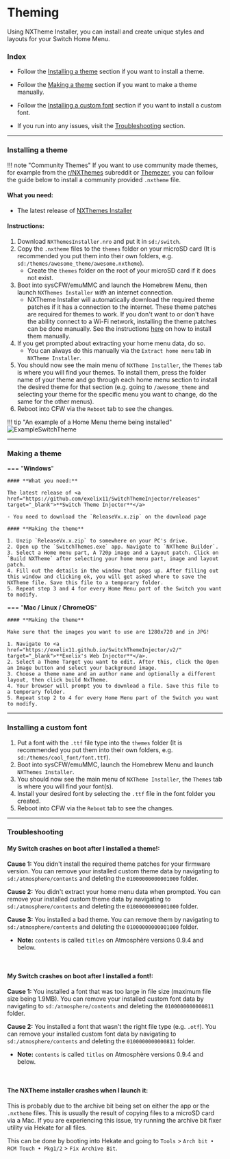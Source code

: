 # Theming

Using NXTheme Installer, you can install and create unique styles and layouts for your Switch Home Menu.

### **Index**

- Follow the [Installing a theme](#installing-a-theme) section if you want to install a theme.

- Follow the [Making a theme](#making-a-theme) section if you want to make a theme manually.

- Follow the [Installing a custom font](#installing-a-custom-font) section if you want to install a custom font.

- If you run into any issues, visit the [Troubleshooting](#troubleshooting) section.

-----

### **Installing a theme**

!!! note "Community Themes"
	If you want to use community made themes, for example from the <a href="https://www.reddit.com/r/NXThemes/" target="_blank">r/NXThemes</a> subreddit or [Themezer](https://themezer.net), you can follow the guide below to install a community provided `.nxtheme` file.

#### **What you need:**

- The latest release of [NXThemes Installer](https://github.com/exelix11/SwitchThemeInjector/releases)

#### **Instructions:**

1. Download `NXThemesInstaller.nro` and put it in `sd:/switch`.
1. Copy the `.nxtheme` files to the `themes` folder on your microSD card (It is recommended you put them into their own folders, e.g. `sd:/themes/awesome_theme/awesome.nxtheme`).
	- Create the `themes` folder on the root of your microSD card if it does not exist.
2. Boot into sysCFW/emuMMC and launch the Homebrew Menu, then launch `NXThemes Installer` *with* an internet connection.
    - NXTheme Installer will automatically download the required theme patches if it has a connection to the internet. These theme patches are required for themes to work.
	If you don't want to or don't have the ability connect to a Wi-Fi network, installing the theme patches can be done manually.
	See the instructions [here](https://github.com/exelix11/theme-patches#if-you-dont-want-to-connect-your-console-to-the-internet) on how to install them manually.
3. If you get prompted about extracting your home menu data, do so.
    - You can always do this manually via the `Extract home menu` tab in `NXTheme Installer`.
3. You should now see the main menu of `NXTheme Installer`, the `Themes` tab is where you will find your themes. To install them, press the folder name of your theme and go through each home menu section to install the desired theme for that section (e.g. going to `/awesome_theme` and selecting your theme for the specific menu you want to change, do the same for the other menus).
4. Reboot into CFW via the `Reboot` tab to see the changes.

!!! tip "An example of a Home Menu theme being installed"
    ![ExampleSwitchTheme](../extras/img/switch_theming.jpg)

-----

### **Making a theme**

=== "**Windows**"

    #### **What you need:**

    The latest release of <a href="https://github.com/exelix11/SwitchThemeInjector/releases" target="_blank">**Switch Theme Injector**</a>

    - You need to download the `ReleaseVx.x.zip` on the download page

    #### **Making the theme**

    1. Unzip `ReleaseVx.x.zip` to somewhere on your PC's drive.
    2. Open up the `SwitchThemes.exe` app. Navigate to `NXTheme Builder`.
    3. Select a Home menu part, A 720p image and a Layout patch. Click on `Build NXTheme` after selecting your home menu part, image and layout patch.
    4. Fill out the details in the window that pops up. After filling out this window and clicking ok, you will get asked where to save the NXTheme file. Save this file to a temporary folder.
    5. Repeat step 3 and 4 for every Home Menu part of the Switch you want to modify.

=== "**Mac / Linux / ChromeOS**"

    #### **Making the theme**

    Make sure that the images you want to use are 1280x720 and in JPG!

    1. Navigate to <a href="https://exelix11.github.io/SwitchThemeInjector/v2/" target="_blank">**Exelix's Web Injector**</a>.
    2. Select a Theme Target you want to edit. After this, click the Open an Image button and select your background image.
    3. Choose a theme name and an author name and optionally a different layout, then click build NxTheme.
    4. Your browser will prompt you to download a file. Save this file to a temporary folder.
    5. Repeat step 2 to 4 for every Home Menu part of the Switch you want to modify.

-----

### **Installing a custom font**

1. Put a font with the `.ttf` file type into the `themes` folder (It is recommended you put them into their own folders, e.g. `sd:/themes/cool_font/font.ttf`).
2. Boot into sysCFW/emuMMC, launch the Homebrew Menu and launch `NXThemes Installer`.
3. You should now see the main menu of `NXTheme Installer`, the `Themes` tab is where you will find your font(s).
4. Install your desired font by selecting the `.ttf` file in the font folder you created.
4. Reboot into CFW via the `Reboot` tab to see the changes.


-----

### **Troubleshooting**
#### **My Switch crashes on boot after I installed a theme!:**

**Cause 1:** You didn't install the required theme patches for your firmware version. You can remove your installed custom theme data by navigating to `sd:/atmosphere/contents` and deleting the `01000000000001000` folder.

**Cause 2:** You didn't extract your home menu data when prompted. You can remove your installed custom theme data by navigating to `sd:/atmosphere/contents` and deleting the `01000000000001000` folder.

**Cause 3:** You installed a bad theme. You can remove them by navigating to `sd:/atmosphere/contents` and deleting the `01000000000001000` folder.

- **Note:** `contents` is called `titles` on Atmosphère versions 0.9.4 and below.

&nbsp;

#### **My Switch crashes on boot after I installed a font!:**

**Cause 1:** You installed a font that was too large in file size (maximum file size being 1.9MB). You can remove your installed custom font data by navigating to `sd:/atmosphere/contents` and deleting the `0100000000000811` folder.

**Cause 2:** You installed a font that wasn't the right file type (e.g. `.otf`). You can remove your installed custom font data by navigating to `sd:/atmosphere/contents` and deleting the `0100000000000811` folder.

- **Note:** `contents` is called `titles` on Atmosphère versions 0.9.4 and below.

&nbsp;

#### **The NXTheme installer crashes when I launch it:**

This is probably due to the archive bit being set on either the app or the `.nxtheme` files. This is usually the result of copying files to a microSD card via a Mac. If you are experiencing this issue, try running the archive bit fixer utility via Hekate for all files.

This can be done by booting into Hekate and going to `Tools` > `Arch bit • RCM Touch • Pkg1/2` > `Fix Archive Bit`.
